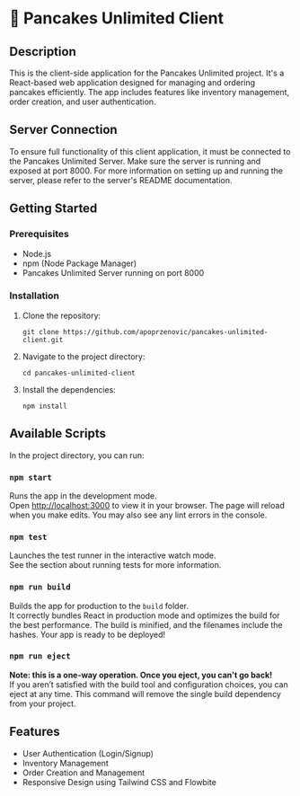 # 🥞 Pancakes Unlimited Client

## Description
This is the client-side application for the Pancakes Unlimited project. It's a React-based web application designed for managing and ordering pancakes efficiently. The app includes features like inventory management, order creation, and user authentication.

## Server Connection
To ensure full functionality of this client application, it must be connected to the Pancakes Unlimited Server. Make sure the server is running and exposed at port 8000. For more information on setting up and running the server, please refer to the server's README documentation.

## Getting Started

### Prerequisites
- Node.js
- npm (Node Package Manager)
- Pancakes Unlimited Server running on port 8000

### Installation
1. Clone the repository:
   ```
   git clone https://github.com/apoprzenovic/pancakes-unlimited-client.git
   ```
2. Navigate to the project directory:
   ```
   cd pancakes-unlimited-client
   ```
3. Install the dependencies:
   ```
   npm install
   ```

## Available Scripts

In the project directory, you can run:

### `npm start`
Runs the app in the development mode.\
Open [http://localhost:3000](http://localhost:3000) to view it in your browser. The page will reload when you make edits. You may also see any lint errors in the console.

### `npm test`
Launches the test runner in the interactive watch mode.\
See the section about running tests for more information.

### `npm run build`
Builds the app for production to the `build` folder.\
It correctly bundles React in production mode and optimizes the build for the best performance. The build is minified, and the filenames include the hashes. Your app is ready to be deployed!

### `npm run eject`
**Note: this is a one-way operation. Once you eject, you can't go back!**\
If you aren’t satisfied with the build tool and configuration choices, you can eject at any time. This command will remove the single build dependency from your project.

## Features
- User Authentication (Login/Signup)
- Inventory Management
- Order Creation and Management
- Responsive Design using Tailwind CSS and Flowbite
